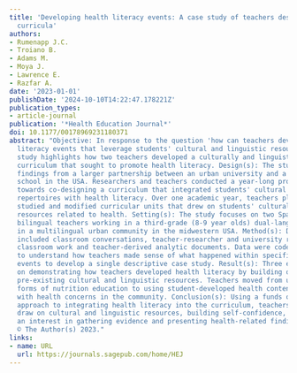 ```yaml
---
title: 'Developing health literacy events: A case study of teachers designing health
  curricula'
authors:
- Rumenapp J.C.
- Troiano B.
- Adams M.
- Moya J.
- Lawrence E.
- Razfar A.
date: '2023-01-01'
publishDate: '2024-10-10T14:22:47.178221Z'
publication_types:
- article-journal
publication: '*Health Education Journal*'
doi: 10.1177/00178969231180371
abstract: "Objective: In response to the question 'how can teachers develop health
  literacy events that leverage students' cultural and linguistic resources', this
  study highlights how two teachers developed a culturally and linguistically responsive
  curriculum that sought to promote health literacy. Design(s): The study details
  findings from a larger partnership between an urban university and a bilingual urban
  school in the USA. Researchers and teachers conducted a year-long project oriented
  towards co-designing a curriculum that integrated students' cultural and linguistic
  repertoires with health literacy. Over one academic year, teachers planned, implemented,
  studied and modified curricular units that drew on students' cultural and linguistic
  resources related to health. Setting(s): The study focuses on two Spanish-English
  bilingual teachers working in a third-grade (8-9 year olds) dual-language classroom
  in a multilingual urban community in the midwestern USA. Method(s): Data collected
  included classroom conversations, teacher-researcher and university researcher conversations,
  classroom work and teacher-derived analytic documents. Data were coded and analysed
  to understand how teachers made sense of what happened within specific health literacy
  events to develop a single descriptive case study. Result(s): Three events are focused
  on demonstrating how teachers developed health literacy by building on students'
  pre-existing cultural and linguistic resources. Teachers moved from using teacher-centred
  forms of nutrition education to using student-developed health content that articulated
  with health concerns in the community. Conclusion(s): Using a funds of knowledge
  approach to integrating health literacy into the curriculum, teachers helped students
  draw on cultural and linguistic resources, building self-confidence, and developing
  an interest in gathering evidence and presenting health-related findings.Copyright
  © The Author(s) 2023."
links:
- name: URL
  url: https://journals.sagepub.com/home/HEJ
---
```

